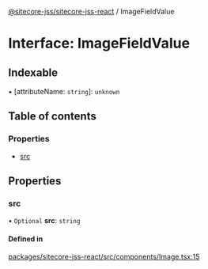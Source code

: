 [@sitecore-jss/sitecore-jss-react](../README.md) / ImageFieldValue

# Interface: ImageFieldValue

## Indexable

▪ [attributeName: `string`]: `unknown`

## Table of contents

### Properties

- [src](ImageFieldValue.md#src)

## Properties

### src

• `Optional` **src**: `string`

#### Defined in

[packages/sitecore-jss-react/src/components/Image.tsx:15](https://github.com/Sitecore/jss/blob/a9b094dab/packages/sitecore-jss-react/src/components/Image.tsx#L15)
